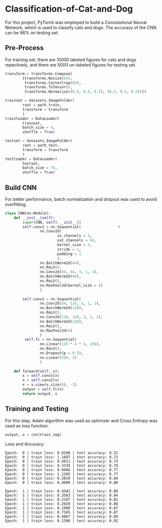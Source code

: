 # Classification-of-Cat-and-Dog
For this project, PyTorch was employed to build a Convolutional Neural Network, which is used to classify cats and dogs. The accuracy of the CNN can be 96% on testing set.
## Pre-Process
For training set, there are 10000 labeled figures for cats and dogs repectively; and there are 5000 un-labeled figures for testing set. 

```Python
transform = transforms.Compose(
        [transforms.Resize(64),
         transforms.CenterCrop(64),
         transforms.ToTensor(),
         transforms.Normalize((0.5, 0.5, 0.5), (0.5, 0.5, 0.5))])

trainset = datasets.ImageFolder(
        root = path_train, 
        transform = transform
        )
trainloader = DataLoader(
        trainset, 
        batch_size = 4, 
        shuffle = True)

testset = datasets.ImageFolder(
        root = path_test,
        transform = transform
        )
testloader = DataLoader(
        testset,
        batch_size = 75,
        shuffle = True)
```
## Build CNN
For better performance, batch normalization and dropout was used to avoid overfitting.
```Python
class CNN(nn.Module):
    def __init__(self):
        super(CNN, self).__init__()
        self.conv1 = nn.Sequential(                 #
                nn.Conv2d(
                        in_channels = 3,
                        out_channels = 64,
                        kernel_size = 3,
                        stride = 1,
                        padding = 1                 
                        ),                          
                nn.BatchNorm2d(64),
                nn.ReLU(),                          
                nn.Conv2d(64, 64, 3, 1, 1),
                nn.BatchNorm2d(64),
                nn.ReLU(),
                nn.MaxPool2d(kernel_size = 4)       
                )
                
        self.conv2 = nn.Sequential(                 
                nn.Conv2d(64, 128, 3, 1, 1),        
                nn.BatchNorm2d(128),
                nn.ReLU(),
                nn.Conv2d(128, 128, 3, 1, 1),
                nn.BatchNorm2d(128),
                nn.ReLU(),
                nn.MaxPool2d(4)
                )      
         self.fc = nn.Sequential(
                nn.Linear(128 * 4 * 4, 256),
                nn.ReLU(),
                nn.Dropout(p = 0.5),
                nn.Linear(256, 2)
                )
                
    def forward(self, x):
        x = self.conv1(x)
        x = self.conv2(x)
        x = x.view(x.size(0), -1)                 
        output = self.fc(x)
        return output, x       
```
## Training and Testing
For this step, Adam algorithm was used as optimizer and Cross Entropy was used as loss function.

```Python
output, x = cnn(train_img)
```
Loss and Accuracy:
```
Epoch:  0 | train loss: 0.8168 | test accuracy: 0.52
Epoch:  0 | train loss: 1.1687 | test accuracy: 0.73
Epoch:  0 | train loss: 0.4911 | test accuracy: 0.73
Epoch:  0 | train loss: 0.3334 | test accuracy: 0.79
Epoch:  0 | train loss: 0.9466 | test accuracy: 0.77
Epoch:  0 | train loss: 1.1205 | test accuracy: 0.77
Epoch:  0 | train loss: 0.2019 | test accuracy: 0.69
Epoch:  0 | train loss: 0.4600 | test accuracy: 0.80

Epoch:  1 | train loss: 0.4341 | test accuracy: 0.80
Epoch:  1 | train loss: 0.3583 | test accuracy: 0.84
Epoch:  1 | train loss: 0.2107 | test accuracy: 0.81
Epoch:  1 | train loss: 0.2020 | test accuracy: 0.88
Epoch:  1 | train loss: 0.1999 | test accuracy: 0.87
Epoch:  1 | train loss: 0.7345 | test accuracy: 0.87
Epoch:  1 | train loss: 0.4867 | test accuracy: 0.89
Epoch:  1 | train loss: 0.1586 | test accuracy: 0.92
```
